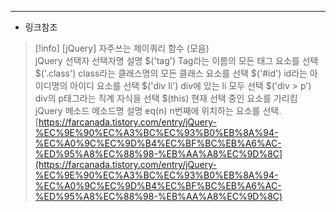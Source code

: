 ---

- 링크참조

> [!info] [jQuery] 자주쓰는 제이쿼리 함수 (모음)  
> jQuery 선택자 선택자명 설명 $('tag') Tag라는 이름의 모든 태그 요소를 선택 $('.class') class라는 클래스명의 모든 클래스 요소를 선택 $('\#id') id라는 아이디명의 아이디 요소를 선택 $('div li') div에 있는 li 모두 선택 $('div > p') div의 p태그라는 직계 자식을 선택 $(this) 현재 선택 중인 요소를 가리킴 jQuery 메소드 메소드명 설명 eq(n) n번째에 위치하는 요소를 선택.  
> [https://farcanada.tistory.com/entry/jQuery-%EC%9E%90%EC%A3%BC%EC%93%B0%EB%8A%94-%EC%A0%9C%EC%9D%B4%EC%BF%BC%EB%A6%AC-%ED%95%A8%EC%88%98-%EB%AA%A8%EC%9D%8C](https://farcanada.tistory.com/entry/jQuery-%EC%9E%90%EC%A3%BC%EC%93%B0%EB%8A%94-%EC%A0%9C%EC%9D%B4%EC%BF%BC%EB%A6%AC-%ED%95%A8%EC%88%98-%EB%AA%A8%EC%9D%8C)